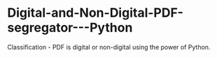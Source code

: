 # Digital-and-Non-Digital-PDF-segregator---Python
Classification - PDF is digital or non-digital using the power of Python.
